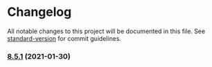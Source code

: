 # Changelog

All notable changes to this project will be documented in this file. See [standard-version](https://github.com/conventional-changelog/standard-version) for commit guidelines.

### [8.5.1](https://github.com/millsp/ts-toolbelt/compare/v8.5.0...v8.5.1) (2021-01-30)
